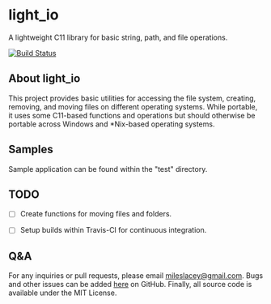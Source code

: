 # light_io
A lightweight C11 library for basic string, path, and file operations.


[![Build Status](https://travis-ci.org/hamsham/light_io.svg?branch=master)](https://travis-ci.org/hamsham/light_io)


## About light_io
This project provides basic utilities for accessing the file system, creating,
removing, and moving files on different operating systems. While portable, it
uses some C11-based functions and operations but should otherwise be portable
across Windows and *Nix-based operating systems.



## Samples
Sample application can be found within the "test" directory.



## TODO
- [ ] Create functions for moving files and folders.
- [ ] Setup builds within Travis-CI for continuous integration.


## Q&A
For any inquiries or pull requests, please email mileslacey@gmail.com. Bugs and
other issues can be added [here](https://github.com/hamsham/light_io/issues)
on GitHub. Finally, all source code is available under the MIT License.
